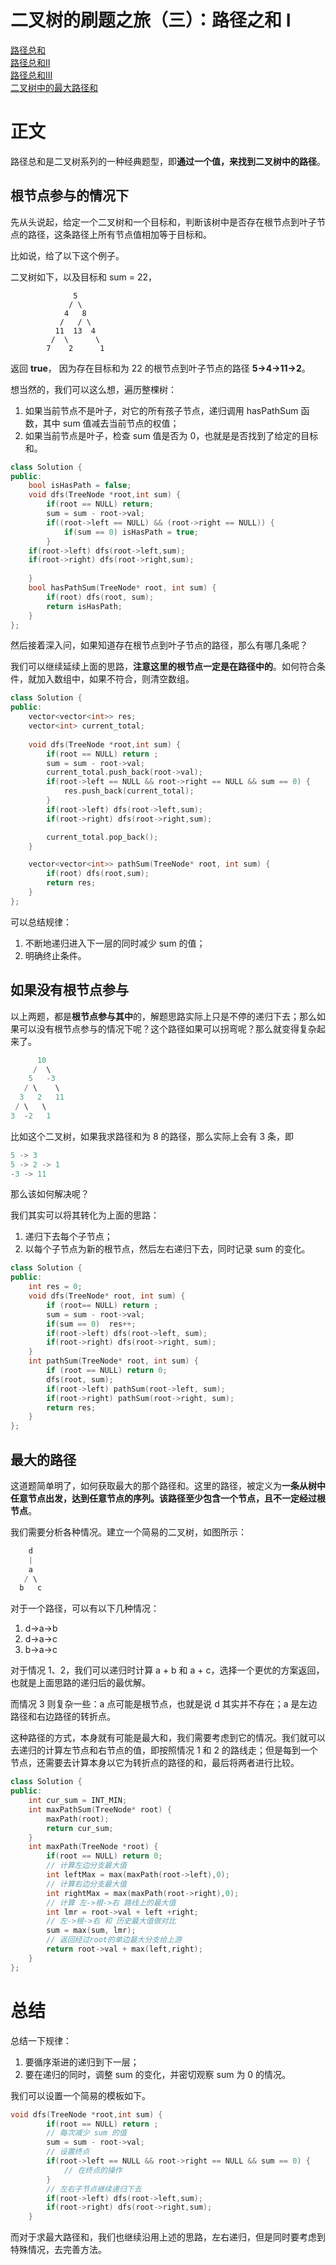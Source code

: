 # 二叉树的刷题之旅（三）：路径之和 I 
[路径总和](https://leetcode-cn.com/problems/path-sum/)<br>[路径总和II](https://leetcode-cn.com/problems/path-sum-ii/)<br>[路径总和III](https://leetcode-cn.com/problems/path-sum-iii/)<br>[二叉树中的最大路径和](https://leetcode-cn.com/problems/binary-tree-maximum-path-sum/)

# 正文
路径总和是二叉树系列的一种经典题型，即**通过一个值，来找到二叉树中的路径**。

## 根节点参与的情况下
先从头说起，给定一个二叉树和一个目标和，判断该树中是否存在根节点到叶子节点的路径，这条路径上所有节点值相加等于目标和。

比如说，给了以下这个例子。


二叉树如下，以及目标和 sum = 22，

```
              5
             / \
            4   8
           /   / \
          11  13  4
         /  \      \
        7    2      1
```

返回 **true**， 因为存在目标和为 22 的根节点到叶子节点的路径 **5->4->11->2**。

想当然的，我们可以这么想，遍历整棵树：
1. 如果当前节点不是叶子，对它的所有孩子节点，递归调用 hasPathSum 函数，其中 sum 值减去当前节点的权值；
2. 如果当前节点是叶子，检查 sum 值是否为 0，也就是是否找到了给定的目标和。


```C++
class Solution {
public:
    bool isHasPath = false;
    void dfs(TreeNode *root,int sum) {
        if(root == NULL) return;
        sum = sum - root->val;
        if((root->left == NULL) && (root->right == NULL)) {
            if(sum == 0) isHasPath = true;
        }
    if(root->left) dfs(root->left,sum);
    if(root->right) dfs(root->right,sum);
	   
    }
    bool hasPathSum(TreeNode* root, int sum) {
        if(root) dfs(root, sum);
        return isHasPath;
    }
};
```

然后接着深入问，如果知道存在根节点到叶子节点的路径，那么有哪几条呢？

我们可以继续延续上面的思路，**注意这里的根节点一定是在路径中的**。如何符合条件，就加入数组中，如果不符合，则清空数组。

```C++
class Solution {
public:
	vector<vector<int>> res;
	vector<int> current_total;
	
	void dfs(TreeNode *root,int sum) {
		if(root == NULL) return ;
		sum = sum - root->val;
		current_total.push_back(root->val);
		if(root->left == NULL && root->right == NULL && sum == 0) {
			res.push_back(current_total);
		}
		if(root->left) dfs(root->left,sum);
		if(root->right) dfs(root->right,sum);

		current_total.pop_back();
	}

    vector<vector<int>> pathSum(TreeNode* root, int sum) {
        if(root) dfs(root,sum);
        return res;
    }
};

```

可以总结规律：
1. 不断地递归进入下一层的同时减少 sum 的值；
2. 明确终止条件。

## 如果没有根节点参与
以上两题，都是**根节点参与其中**的，解题思路实际上只是不停的递归下去；那么如果可以没有根节点参与的情况下呢？这个路径如果可以拐弯呢？那么就变得复杂起来了。

```C++
      10
     /  \
    5   -3
   / \    \
  3   2   11
 / \   \
3  -2   1
```
比如这个二叉树，如果我求路径和为 8 的路径，那么实际上会有 3 条，即
```C++
5 -> 3
5 -> 2 -> 1
-3 -> 11
```
那么该如何解决呢？

我们其实可以将其转化为上面的思路：
1. 递归下去每个子节点；
2. 以每个子节点为新的根节点，然后左右递归下去，同时记录 sum 的变化。


```C++
class Solution {
public:
    int res = 0;
    void dfs(TreeNode* root, int sum) {
        if (root== NULL) return ;
        sum = sum - root->val;
        if(sum == 0)  res++;
        if(root->left) dfs(root->left, sum);
        if(root->right) dfs(root->right, sum);
    }
    int pathSum(TreeNode* root, int sum) {
        if (root == NULL) return 0;
        dfs(root, sum);
        if(root->left) pathSum(root->left, sum);
        if(root->right) pathSum(root->right, sum);
        return res;
    }
};
```
## 最大的路径
这道题简单明了，如何获取最大的那个路径和。这里的路径，被定义为**一条从树中任意节点出发，达到任意节点的序列。该路径至少包含一个节点，且不一定经过根节点**。

我们需要分析各种情况。建立一个简易的二叉树，如图所示：
```C++
    d
    |
    a
   / \
  b   c
```

对于一个路径，可以有以下几种情况：

1. d->a->b
2. d->a->c
3. b->a->c

对于情况 1、2，我们可以递归时计算 a + b 和 a + c，选择一个更优的方案返回，也就是上面思路的递归后的最优解。

而情况 3 则复杂一些：a 点可能是根节点，也就是说 d 其实并不存在；a 是左边路径和右边路径的转折点。

这种路径的方式，本身就有可能是最大和，我们需要考虑到它的情况。我们就可以去递归的计算左节点和右节点的值，即按照情况 1 和 2 的路线走；但是每到一个节点，还需要去计算本身以它为转折点的路径的和，最后将两者进行比较。

```C++
class Solution {
public:
    int cur_sum = INT_MIN;
    int maxPathSum(TreeNode* root) {
        maxPath(root);
        return cur_sum;
    }
    int maxPath(TreeNode *root) {
        if(root == NULL) return 0;
        // 计算左边分支最大值
        int leftMax = max(maxPath(root->left),0);
        // 计算右边分支最大值
        int rightMax = max(maxPath(root->right),0);
        // 计算 左->根->右 路线上的最大值
        int lmr = root->val + left +right;
        // 左->根->右 和 历史最大值做对比
        sum = max(sum, lmr);
        // 返回经过root的单边最大分支给上游
        return root->val + max(left,right);
    }
};
```

# 总结

总结一下规律：
1. 要循序渐进的递归到下一层；
2. 要在递归的同时，调整 sum 的变化，并密切观察 sum 为 0 的情况。

我们可以设置一个简易的模板如下。
```C++
void dfs(TreeNode *root,int sum) {
		if(root == NULL) return ;
		// 每次减少 sum 的值
		sum = sum - root->val;
		// 设置终点
		if(root->left == NULL && root->right == NULL && sum == 0) {
			// 在终点的操作
		}
		// 左右子节点继续递归下去
		if(root->left) dfs(root->left,sum);
		if(root->right) dfs(root->right,sum);
	}
```

而对于求最大路径和，我们也继续沿用上述的思路，左右递归，但是同时要考虑到特殊情况，去完善方法。
